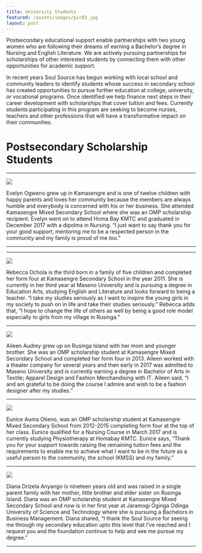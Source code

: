 ```yaml
---
title: University Students
featured: /assets/images/pic02.jpg
layout: post
---
```


Postsecondary educational support enable partnerships with two young women who are following their dreams of earning a Bachelor’s degree in Nursing and English Literature. We are actively pursuing partnerships for scholarships of other interested students by connecting them with other opportunities for academic support.

In recent years Soul Source has begun working with local school and community leaders to identify students whose success in secondary school has created opportunities to pursue further education at college, university, or vocational programs.  Once identified we help finance next steps in their career development with scholarships that cover tuition and fees.  Currently students participating in this program are seeking to become nurses, teachers and other professions that will have a transformative impact on their communities.


# Postsecondary Scholarship Students
<hr class="clear"/>
<img class="bio" src="/assets/images/Evelyne Graduation.jpg"/> 
<p>Evelyn Ogweno grew up in Kamasengre and is one of twelve children with happy parents and loves her community because the members are always humble and everybody is concerned with his or her business.  She attended Kamasengre Mixed Secondary School where she was an OMP scholarship recipient. Evelyn went on to attend Homa Bay KMTC and graduated in December 2017 with a dipolma in Nursing.  “I just want to say thank you for your good support, mentoring me to be a respected person in the community and my family is proud of me too.” </p> 
<hr class="clear"/>

<hr class="clear"/>

<img class="bio" src="/assets/images/Rebecca_unedited.jpg"/>
<p>Rebecca Ochola is the third born in a family of five children and completed her form four at Kamasengre Secondary School in the year 2011.
She is currently in her third year at Maseno University and is pursuing a degree in Education Arts, studying English and Literature and  looks forward to being a teacher.
“I take my studies seriously as I want to inspire the young girls in my society to push on in life and take their studies seriously.” Rebecca adds that, “I hope to change the life of others as well by being a good role model especially to girls from my village in Rusinga.”
</p>

<hr class="clear"/>

<img class="bio" src="/assets/images/1461761033573.jpg"/>
<p>Aileen Audrey grew up on Rusinga Island with her mom and younger brother.  She was an OMP scholarship student at Kamasengre Mixed Secondary School and completed her form four in 2013. Aileen worked with a theater company for several years and then early in 2017 was admitted to Maseno University and is currently earning a degree in Bachelor of Arts in Textile; Apparel Design and Fashion Merchandising with IT. Aileen said,  “I and am grateful to be doing the course I admire and wish to be a fashion designer after my studies.”</p>

<hr class="clear"/>

<img class="bio" src="/assets/images/Eunice Auma.jpg"/>
<p>Eunice Auma Otieno, was an OMP scholarship student at Kamasengre Mixed Secondary School from 2012-2015  completing form four at the top of her class.
Eunice qualified for a Nursing Course in March 2017  and is currently studying Physiotherapy at Homabay KMTC.  Eunice says, “Thank you for your support towards raising the remaining tuition fees and the requirements to enable me to achieve what I want to be in the future as a useful person to the community, the school (KMSS) and my family.”</p>

<hr class="clear"/>

<img class="bio" src="/assets/images/IMG_20171230_152941 (1).jpg"/>
<p>Diana Drizela Anyango is nineteen years old and was raised in a single parent family with her mother, little brother and elder sister on Rusinga Island.  Diana was an OMP scholarship student at Kamasengre Mixed Secondary School and now is in her first year at Jaramogi Oginga Odinga University of Science and Technology where she is pursuing a Bachelors in Business Management. 
Diana shared, “I thank the Soul Source for seeing me through my secondary education upto this level that I’ve reached and I request you and the foundation continue to help and see me pursue my degree.”</p>

<hr class="clear"/>
